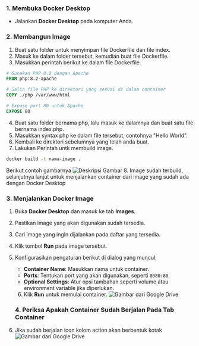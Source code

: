 ### 1. Membuka Docker Desktop
- Jalankan **Docker Desktop** pada komputer Anda.

### 2. Membangun Image
1. Buat satu folder untuk menyimpan file Dockerfile dan file index.
2. Masuk ke dalam folder tersebut, kemudian buat file Dockerfile.
3. Masukkan perintah berikut ke dalam file Dockerfile.
```dockerfile
# Gunakan PHP 8.2 dengan Apache
FROM php:8.2-apache

# Salin file PHP ke direktori yang sesuai di dalam container
COPY ./php /var/www/html

# Expose port 80 untuk Apache
EXPOSE 80
```
4. Buat satu folder bernama php, lalu masuk ke dalamnya dan buat satu file bernama index.php.
5. Masukkan syntax php ke dalam file tersebut, contohnya "Hello World".
6. Kembali ke direktori sebelumnya yang telah anda buat.
7. Lakukan Perintah untk membuild image.
```bash
docker build -t nama-image .
```
Berikut contoh gambarnya
![Deskripsi Gambar](https://drive.google.com/uc?id=1hVu0TjS1xypN2BqXSjA8Ntk9ikpB2n2B)
8. Image sudah terbuild, selanjutnya lanjut untuk menjalankan container dari image yang sudah ada dengan Docker Desktop

### 3. Menjalankan Docker Image
1. Buka **Docker Desktop** dan masuk ke tab **Images**.
2. Pastikan image yang akan digunakan sudah tersedia.
3. Cari image yang ingin dijalankan pada daftar yang tersedia.
4. Klik tombol **Run** pada image tersebut.
5. Konfigurasikan pengaturan berikut di dialog yang muncul:
   - **Container Name**: Masukkan nama untuk container.
   - **Ports**: Tentukan port yang akan digunakan, seperti `8080:80`.
   - **Optional Settings**: Atur opsi tambahan seperti volume atau environment variable jika diperlukan.
   6. Klik **Run** untuk memulai container.
   ![Gambar dari Google Drive](https://drive.google.com/uc?id=1HoSK3q1-PJIfawhGrFGs0nWGpAnnkPm_)

   ### 4. Periksa Apakah Container Sudah Berjalan Pada Tab Container
1. Jika sudah berjalan icon kolom action akan berbentuk kotak
   ![Gambar dari Google Drive](https://drive.google.com/uc?id=1HoSK3q1-PJIfawhGrFGs0nWGpAnnkPm_)